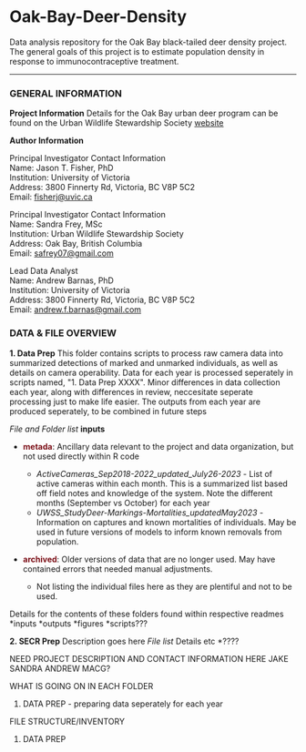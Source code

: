 # Oak-Bay-Deer-Density
Data analysis repository for the Oak Bay black-tailed deer density project. The general goals of this project is to estimate population density in response to immunocontraceptive treatment. 

<hr>

### GENERAL INFORMATION
**Project Information**
Details for the Oak Bay urban deer program can be found on the Urban Wildlife Stewardship Society [website](https://uwss.ca/)

**Author Information**

 Principal Investigator Contact Information  
 Name: Jason T. Fisher, PhD   
 Institution: University of Victoria  
 Address: 3800 Finnerty Rd, Victoria, BC V8P 5C2  
 Email: [fisherj@uvic.ca](mailto:fisherj@uvic.ca) 

 Principal Investigator Contact Information  
 Name: Sandra Frey, MSc   
 Institution: Urban Wildlife Stewardship Society  
 Address: Oak Bay, British Columbia  
 Email: [safrey07@gmail.com ](mailto:safrey07@gmail.com ) 

 Lead Data Analyst  
 Name: Andrew Barnas, PhD  
 Institution: University of Victoria  
 Address: 3800 Finnerty Rd, Victoria, BC V8P 5C2  
 Email: [andrew.f.barnas@gmail.com](mailto:andrew.f.barnas@gmail.com) 

### DATA & FILE OVERVIEW

**1. Data Prep** 
This folder contains scripts to process raw camera data into summarized detections of marked and unmarked individuals, as well as details on camera operability. Data for each year is processed seperately in scripts named, "1. Data Prep XXXX". Minor differences in data collection each year, along with differences in review, neccesitate seperate processing just to make life easier. The outputs from each year are produced seperately, to be combined in future steps


*File and Folder list*
**inputs**
* <span style = "color: #7B0F17;">**metada**</span>: Ancillary data relevant to the project and data organization, but not used directly within R code
  * *ActiveCameras_Sep2018-2022_updated_July26-2023* - List of active cameras within each month. This is a summarized list based off field notes and knowledge of the system. Note the different months (September vs October) for each year
  * *UWSS_StudyDeer-Markings-Mortalities_updatedMay2023* - Information on captures and known mortalities of individuals. May be used in future versions of models to inform known removals from population. 

* <span style = "color: #7B0F17;">**archived**</span>: Older versions of data that are no longer used. May have contained errors that needed manual adjustments.
  * Not listing the individual files here as they are plentiful and not to be used. 


Details for the contents of these folders found within respective readmes
*inputs
*outputs
*figures
*scripts???

**2. SECR Prep** 
Description goes here
*File list*
Details etc
*????


NEED PROJECT DESCRIPTION AND CONTACT INFORMATION HERE
JAKE
SANDRA
ANDREW
MACG?


WHAT IS GOING ON IN EACH FOLDER
1. DATA PREP - preparing data seperately for each year

FILE STRUCTURE/INVENTORY

1. DATA PREP 
